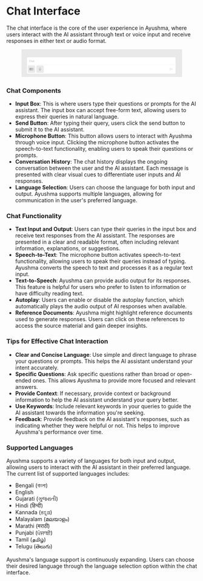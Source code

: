 # Chat Interface

The chat interface is the core of the user experience in Ayushma, where users interact with the AI assistant through text or voice input and receive responses in either text or audio format.

<figure><img src="../assets/image.png" alt=""><figcaption></figcaption></figure>

### Chat Components

* **Input Box**: This is where users type their questions or prompts for the AI assistant. The input box can accept free-form text, allowing users to express their queries in natural language.
* **Send Button**: After typing their query, users click the send button to submit it to the AI assistant.
* **Microphone Button**: This button allows users to interact with Ayushma through voice input. Clicking the microphone button activates the speech-to-text functionality, enabling users to speak their questions or prompts.
* **Conversation History**: The chat history displays the ongoing conversation between the user and the AI assistant. Each message is presented with clear visual cues to differentiate user inputs and AI responses.
* **Language Selection**: Users can choose the language for both input and output. Ayushma supports multiple languages, allowing for communication in the user's preferred language.

### Chat Functionality

* **Text Input and Output**: Users can type their queries in the input box and receive text responses from the AI assistant. The responses are presented in a clear and readable format, often including relevant information, explanations, or suggestions.
* **Speech-to-Text**: The microphone button activates speech-to-text functionality, allowing users to speak their queries instead of typing. Ayushma converts the speech to text and processes it as a regular text input.
* **Text-to-Speech**: Ayushma can provide audio output for its responses. This feature is helpful for users who prefer to listen to information or have difficulty reading text.
* **Autoplay**: Users can enable or disable the autoplay function, which automatically plays the audio output of AI responses when available.
* **Reference Documents**: Ayushma might highlight reference documents used to generate responses. Users can click on these references to access the source material and gain deeper insights.

### Tips for Effective Chat Interaction

* **Clear and Concise Language**: Use simple and direct language to phrase your questions or prompts. This helps the AI assistant understand your intent accurately.
* **Specific Questions**: Ask specific questions rather than broad or open-ended ones. This allows Ayushma to provide more focused and relevant answers.
* **Provide Context**: If necessary, provide context or background information to help the AI assistant understand your query better.
* **Use Keywords**: Include relevant keywords in your queries to guide the AI assistant towards the information you're seeking.
* **Feedback**: Provide feedback on the AI assistant's responses, such as indicating whether they were helpful or not. This helps to improve Ayushma's performance over time.

### Supported Languages

Ayushma supports a variety of languages for both input and output, allowing users to interact with the AI assistant in their preferred language. The current list of supported languages includes:

* Bengali (বাংলা)
* English
* Gujarati (ગુજરાતી)
* Hindi (हिन्दी)
* Kannada (ಕನ್ನಡ)
* Malayalam (മലയാളം)
* Marathi (मराठी)
* Punjabi (ਪੰਜਾਬੀ)
* Tamil (தமிழ்)
* Telugu (తెలుగు)

Ayushma's language support is continuously expanding. Users can choose their desired language through the language selection option within the chat interface.
